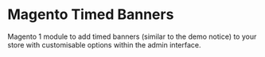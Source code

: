 # Magento Timed Banners

Magento 1 module to add timed banners (similar to the demo notice) to your store
with customisable options within the admin interface.
